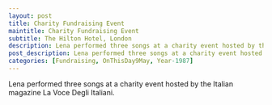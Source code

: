 ```yaml
---
layout: post
title: Charity Fundraising Event
maintitle: Charity Fundraising Event
subtitle: The Hilton Hotel, London
description: Lena performed three songs at a charity event hosted by the Italian magazine La Voce Degli Italiani.
post_description: Lena performed three songs at a charity event hosted by the Italian magazine La Voce Degli Italiani.
categories: [Fundraising, OnThisDay9May, Year-1987]
---
```


Lena performed three songs at a charity event hosted by the Italian magazine La Voce Degli Italiani.

